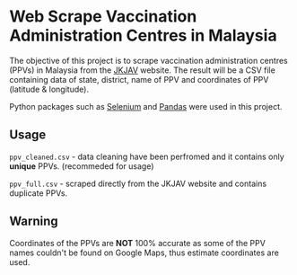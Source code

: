 # Web Scrape Vaccination Administration Centres in Malaysia
The objective of this project is to scrape vaccination administration centres (PPVs) in Malaysia from the [JKJAV](https://www.vaksincovid.gov.my/en/ppv/) website. The result will be a CSV file containing data of state, district, name of PPV and coordinates of PPV (latitude & longitude).

Python packages such as [Selenium](https://www.selenium.dev/documentation/en/) and [Pandas](https://pandas.pydata.org/docs/) were used in this project.

## Usage
```ppv_cleaned.csv``` - data cleaning have been perfromed and it contains only **unique** PPVs. (recommeded for usage)

```ppv_full.csv``` - scraped directly from the JKJAV website and contains duplicate PPVs.

## Warning
Coordinates of the PPVs are **NOT** 100% accurate as some of the PPV names couldn't be found on Google Maps, thus estimate coordinates are used.
